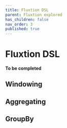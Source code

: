 ```yaml
---
title: Fluxtion DSL
parent: Fluxtion explored
has_children: false
nav_order: 3
published: true
---
```



# Fluxtion DSL

**To be completed**

## Windowing
## Aggregating
## GroupBy